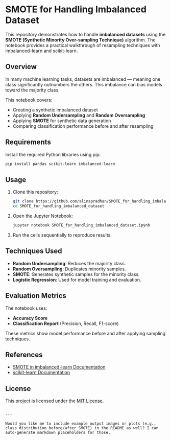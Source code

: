 

# SMOTE for Handling Imbalanced Dataset

This repository demonstrates how to handle **imbalanced datasets** using the **SMOTE (Synthetic Minority Over-sampling Technique)** algorithm. The notebook provides a practical walkthrough of resampling techniques with imbalanced-learn and scikit-learn.

##  Overview

In many machine learning tasks, datasets are imbalanced — meaning one class significantly outnumbers the others. This imbalance can bias models toward the majority class.

This notebook covers:
- Creating a synthetic imbalanced dataset
- Applying **Random Undersampling** and **Random Oversampling**
- Applying **SMOTE** for synthetic data generation
- Comparing classification performance before and after resampling

##  Requirements

Install the required Python libraries using pip:

```bash
pip install pandas scikit-learn imbalanced-learn
````

##  Usage

1. Clone this repository:

   ```bash
   git clone https://github.com/alinapradhan/SMOTE_for_handling_imbalanced_dataset.git
   cd SMOTE_for_handling_imbalanced_dataset
   ```

2. Open the Jupyter Notebook:

   ```bash
   jupyter notebook SMOTE_for_handling_imbalanced_dataset.ipynb
   ```

3. Run the cells sequentially to reproduce results.

##  Techniques Used

* **Random Undersampling**: Reduces the majority class.
* **Random Oversampling**: Duplicates minority samples.
* **SMOTE**: Generates synthetic samples for the minority class.
* **Logistic Regression**: Used for model training and evaluation.

##  Evaluation Metrics

The notebook uses:

* **Accuracy Score**
* **Classification Report** (Precision, Recall, F1-score)

These metrics show model performance before and after applying sampling techniques.

##  References

* [SMOTE in imbalanced-learn Documentation](https://imbalanced-learn.org/stable/references/generated/imblearn.over_sampling.SMOTE.html)
* [scikit-learn Documentation](https://scikit-learn.org/stable/)

##  License

This project is licensed under the [MIT License](LICENSE).

```

---

Would you like me to include example output images or plots (e.g., class distribution before/after SMOTE) in the README as well? I can auto-generate markdown placeholders for those.
```
